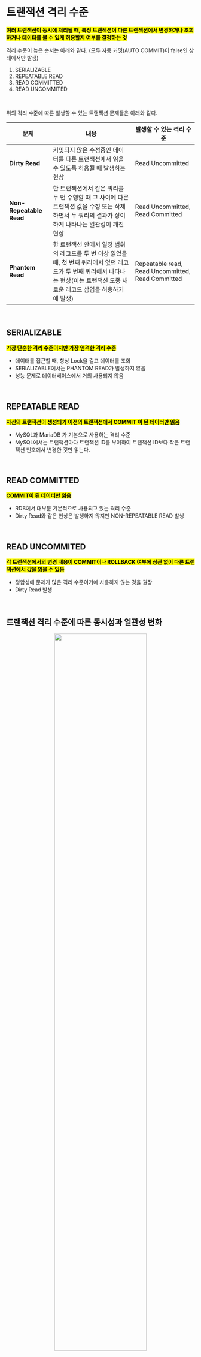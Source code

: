 #  트랜잭션 격리 수준 

<mark>**여러 트랜잭션이 동시에 처리될 때, 특정 트랜잭션이 다른 트랜잭션에서 변경하거나 조회하거나 데이터를 볼 수 있게 허용할지 여부를 결정하는 것**</mark></br>

격리 수준이 높은 순서는 아래와 같다. (모두 자동 커밋(AUTO COMMIT)이 false인 상태에서만 발생)
1. SERIALIZABLE
2. REPEATABLE READ
3. READ COMMITTED
4. READ UNCOMMITED

</br>


위의 격리 수준에 따른 발생할 수 있는 트랜잭션 문제들은 아래와 같다.

|문제|내용|발생할 수 있는 격리 수준|
|------|---|---|
|**Dirty Read**|커밋되지 않은 수정중인 데이터를 다른 트랜잭션에서 읽을 수 있도록 허용될 때 발생하는 현상|Read Uncommitted|
|**Non-Repeatable Read**|한 트랜잭션에서 같은 쿼리를 두 번 수행할 때 그 사이에 다른 트랜잭션 값을 수정 또는 삭제하면서 두 쿼리의 결과가 상이하게 나타나는 일관성이 깨진 현상|Read Uncommitted, Read Committed|
|**Phantom Read**|한 트랜잭션 안에서 일정 범위의 레코드를 두 번 이상 읽었을 때, 첫 번째 쿼리에서 없던 레코드가 두 번째 쿼리에서 나타나는 현상(이는 트랜잭션 도중 새로운 레코드 삽입을 허용하기에 발생) |Repeatable read, Read Uncommitted, Read Committed|

</br>

## SERIALIZABLE
<mark>**가장 단순한 격리 수준이지만 가장 엄격한 격리 수준**</mark>

- 데이터를 접근할 때, 항상 Lock을 걸고 데이터를 조회
- SERIALIZABLE에서는 PHANTOM READ가 발생하지 않음
- 성능 문제로 데이터베이스에서 거의 사용되지 않음

</br>

## REPEATABLE READ
<mark>**자신의 트랜잭션이 생성되기 이전의 트랜잭션에서 COMMIT 이 된 데이터만 읽음**</mark>

- MySQL과 MariaDB 가 기본으로 사용하는 격리 수준
- MySQL에서는 트랜잭션마다 트랜잭션 ID를 부여하여 트랜잭션 ID보다 작은 트랜잭션 번호에서 변경한 것만 읽는다.


</br>

## READ COMMITTED
<mark>**COMMIT이 된 데이터만 읽음**</mark>

- RDB에서 대부분 기본적으로 사용되고 있는 격리 수준
- Dirty Read와 같은 현상은 발생하지 않지만 NON-REPEATABLE READ 발생 

</br>

## READ UNCOMMITED
<mark>**각 트랜잭션에서의 변경 내용이 COMMIT이나 ROLLBACK 여부에 상관 없이 다른 트랜잭션에서 값을 읽을 수 있음**</mark>

- 정합성에 문제가 많은 격리 수준이기에 사용하지 않는 것을 권장
- Dirty Read 발생

</br>

## 트랜잭션 격리 수준에 따른 동시성과 일관성 변화

<p align="center">
<img src="https://github.com/user-attachments/assets/a26f73f1-f290-4b13-88a9-2aeb9fbe7573" width="70%" height="70%"></br>
</p></br>


격리 수준이 높아지면 데이터의 일관성이 높아지지만, 동시에 처리가능한 트랜잭션의 양을 떨어진다. 반대의 경우 일관성을 유지되기 어렵지만, 동시에 처리할 수 있는 트랜잭션의 양을 늘어난다.

- 동시성 : 동시에 수행하는 트랜잭션 양
- 일관성 : 트랜잭션의 작업 처리 결과가 항상 일관성이 있어야 한다는 것





